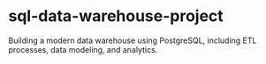 # sql-data-warehouse-project
Building a modern data warehouse using PostgreSQL, including ETL processes, data modeling, and analytics.
